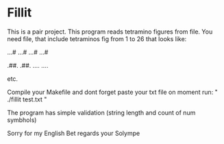 # Fillit

This is a pair project.
This program reads tetramino figures from file.
You need file, that include tetraminos fig from 1 to 26 that looks like:

...#
...#
...#
...#

.##.
.##.
....
....

etc.

Compile your Makefile and dont forget paste your txt file on moment run: " ./fillit test.txt "

The program has simple validation (string length and count of num symbhols)



Sorry for my English
Bet regards your Solympe
